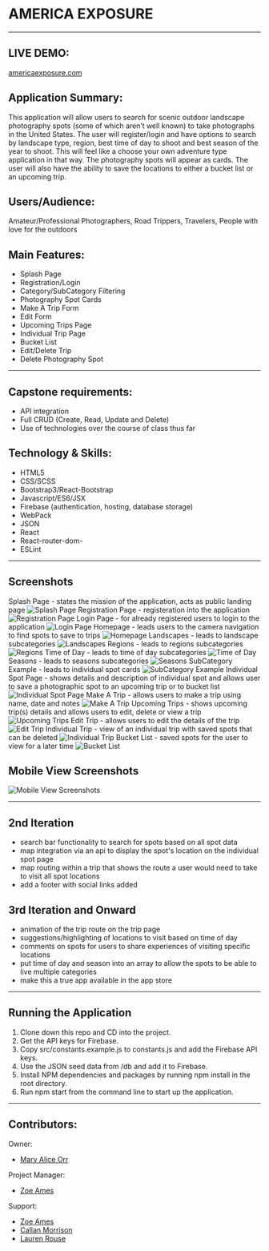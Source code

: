 # AMERICA EXPOSURE
---
## LIVE DEMO:
[americaexposure.com](https://www.americaexposure.com)

## Application Summary:
This application will allow users to search for scenic outdoor landscape photography spots (some of which aren’t well known) to take photographs in the United States. The user will register/login and have options to search by landscape type, region, best time of day to shoot and best season of the year to shoot. This will feel like a choose your own adventure type application in that way. The photography spots will appear as cards. The user will also have the ability to save the locations to either a bucket list or an upcoming trip.

## Users/Audience:
Amateur/Professional Photographers, Road Trippers, Travelers, People with love for the outdoors

## Main Features:
- Splash Page
- Registration/Login
- Category/SubCategory Filtering
- Photography Spot Cards
- Make A Trip Form
- Edit Form
- Upcoming Trips Page
- Individual Trip Page
- Bucket List
- Edit/Delete Trip
- Delete Photography Spot

---

## Capstone requirements:
- API integration
- Full CRUD (Create, Read, Update and Delete)
- Use of technologies over the course of class thus far

## Technology & Skills:
- HTML5
- CSS/SCSS
- Bootstrap3/React-Bootstrap
- Javascript/ES6/JSX
- Firebase (authentication, hosting, database storage)
- WebPack
- JSON
- React
- React-router-dom-
- ESLint

---
## Screenshots
Splash Page - states the mission of the application, acts as public landing page
![Splash Page]()
Registration Page - registeration into the application
![Registration Page]()
Login Page - for already registered users to login to the application
![Login Page](https://raw.githubusercontent.com/maryaliceorr/america-exposure/master/screenshots/screenshot03.png)
Homepage - leads users to the camera navigation to find spots to save to trips
![Homepage](https://raw.githubusercontent.com/maryaliceorr/america-exposure/master/screenshots/screenshot04.png)
Landscapes - leads to landscape subcategories
![Landscapes]()
Regions - leads to regions subcategories
![Regions]()
Time of Day - leads to time of day subcategories
![Time of Day]()
Seasons - leads to seasons subcategories
![Seasons]()
SubCategory Example - leads to individual spot cards
![SubCategory Example](https://raw.githubusercontent.com/maryaliceorr/america-exposure/master/screenshots/screenshot09.png)
Individual Spot Page - shows details and description of individual spot and allows user to save a photographic spot to an upcoming trip or to bucket list
![Individual Spot Page]()
Make A Trip - allows users to make a trip using name, date and notes
![Make A Trip](https://github.com/maryaliceorr/america-exposure/blob/master/screenshots/screenshot11.png)
Upcoming Trips - shows upcoming trip(s) details and allows users to edit, delete or view a trip
![Upcoming Trips]()
Edit Trip - allows users to edit the details of the trip
![Edit Trip]()
Individual Trip - view of an individual trip with saved spots that can be deleted
![Individual Trip]()
Bucket List - saved spots for the user to view for a later time
![Bucket List]()

## Mobile View Screenshots
![Mobile View Screenshots](https://github.com/maryaliceorr/america-exposure/blob/master/screenshots/screenshot16.png)

---

## 2nd Iteration
- search bar functionality to search for spots based on all spot data
- map integration via an api to display the spot's location on the individual spot page
- map routing within a trip that shows the route a user would need to take to visit all spot locations
- add a footer with social links added

## 3rd Iteration and Onward
- animation of the trip route on the trip page
- suggestions/highlighting of locations to visit based on time of day
- comments on spots for users to share experiences of visiting specific locations
- put time of day and season into an array to allow the spots to be able to live multiple categories
- make this a true app available in the app store

---

## Running the Application
1. Clone down this repo and CD into the project.
2. Get the API keys for Firebase.
3. Copy src/constants.example.js to constants.js and add the Firebase API keys.
4. Use the JSON seed data from /db and add it to Firebase.
5. Install NPM dependencies and packages by running npm install in the root directory.
6. Run npm start from the command line to start up the application.

---

## Contributors:
Owner:
- [Mary Alice Orr](https://github.com/maryaliceorr)

Project Manager:
- [Zoe Ames](https://github.com/zoeames)

Support:
- [Zoe Ames](https://github.com/zoeames)
- [Callan Morrison](https://github.com/morecallan)
- [Lauren Rouse](https://github.com/rousell)

